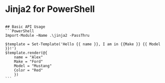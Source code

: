 # Jinja2 for PowerShell
~~~~~~

## Basic API Usage
```PowerShell
Import-Module –Name .\jinja2 -PassThru

$template = Set-Template('Hello {{ name }}, I am in {{Make }} {{ Model }}!')
$template.render(@{
    name = "Alex"
    Make = "Ford"
    Model = "Mustang"
    Color = "Red"
    })
```